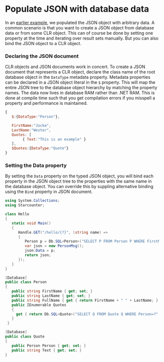 # Populate JSON with database data

In an [earlier example](json-by-example.md), we populated the JSON object with arbitrary data. A common scenario is that you want to create a JSON object from database data or from some CLR object. This can of course be done by setting one property at the time and iterating over result sets manually. But you can also bind the JSON object to a CLR object.

### Declaring the JSON document

CLR objects and JSON documents work in concert. To create a JSON document that represents a CLR object, declare the class name of the root database object in the `DataType` metadata property. Metadata properties can be declared in a JSON object literal in the `$` property. This will map the entire JSON tree to the database object hierarchy by matching the property names. The data now lives in database RAM rather than .NET RAM. This is done at compile time such that you get compilation errors if you misspell a property and performance is maintained.



```javascript
{
   $:{DataType:"Person"},

   FirstName:"Jocke",
   LastName:"Wester",
   Quotes: [
        { Text:"This is an example" }
   ],
   $Quotes:{DataType:"Quote"}
}
```

### Setting the Data property

By setting the `Data` property on the typed JSON object, you will bind each property in the JSON object tree to the properties with the same name in the database object. You can override this by suppling alternative binding using the `Bind` property in JSON document.



```csharp
using System.Collections;
using Starcounter;

class Hello
{
   static void Main()
   {
      Handle.GET("/hello/{?}", (string name) =>
      {
         Person p = Db.SQL<Person>("SELECT P FROM Person P WHERE FirstName=?", name).First;
         var json = new PersonMsg();
         json.Data = p;
         return json;
      });         
   }
}

[Database]
public class Person
{
   public string FirstName { get; set; }
   public string LastName { get; set; }
   public string FullName { get { return FirstName + " " + LastName; } }
   public IEnumerable Quotes
   {
     get { return Db.SQL<Quote>("SELECT Q FROM Quote Q WHERE Person=?", this); }
   }
 }

[Database]
public class Quote
{
   public Person Person { get; set; }
   public string Text { get; set; }
}
```

